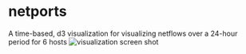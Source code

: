 # netports
A time-based, d3 visualization for visualizing netflows over a 24-hour period for 6 hosts
![visualization screen shot](/images/viz_screen_shot.png)
